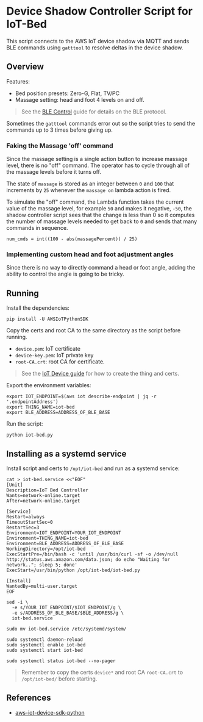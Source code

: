 # Device Shadow Controller Script for IoT-Bed

This script connects to the AWS IoT device shadow via MQTT and sends BLE commands using `gatttool` to resolve deltas in the device shadow.

## Overview

Features:

- Bed position presets: Zero-G, Flat, TV/PC
- Massage setting: head and foot 4 levels on and off.

> See the [BLE Control](../../docs/02_BLE_CONTROL.md) guide for details on the BLE protocol.

Sometimes the `gatttool` commands error out so the script tries to send the commands up to 3 times before giving up.

### Faking the Massage 'off' command

Since the massage setting is a single action button to increase massage level, there is no "off" command. The operator has to cycle through all of the massage levels before it turns off.

The state of `massage` is stored as an integer between `0` and `100` that increments by `25` whenever the `massage on` lambda action is fired.

To simulate the "off" command, the Lambda function takes the current value of the massage level, for example `50` and makes it negative, `-50`, the shadow controller script sees that the change is less than 0 so it computes the number of massage levels needed to get back to `0` and sends that many commands in sequence.

```
num_cmds = int((100 - abs(massagePercent)) / 25)
```

### Implementing custom head and foot adjustment angles

Since there is no way to directly command a head or foot angle, adding the ability to control the angle is going to be tricky.

## Running

Install the dependencies:

```
pip install -U AWSIoTPythonSDK
```

Copy the certs and root CA to the same directory as the script before running.

- `device.pem`: IoT certificate
- `device-key.pem`: IoT private key
- `root-CA.crt`: root CA for certificate.

> See the [IoT Device guide](../../docs/03_IOT_DEVICE.md) for how to create the thing and certs.

Export the environment variables:

```
export IOT_ENDPOINT=$(aws iot describe-endpoint | jq -r '.endpointAddress')
export THING_NAME=iot-bed
export BLE_ADDRESS=ADDRESS_OF_BLE_BASE
```

Run the script:

```
python iot-bed.py
```

## Installing as a systemd service

Install script and certs to `/opt/iot-bed` and run as a systemd service:

```
cat > iot-bed.service <<"EOF"
[Unit]
Description=IoT Bed Controller
Wants=network-online.target
After=network-online.target

[Service]
Restart=always
TimeoutStartSec=0
RestartSec=3
Environment=IOT_ENDPOINT=YOUR_IOT_ENDPOINT
Environment=THING_NAME=iot-bed
Environment=BLE_ADDRESS=ADDRESS_OF_BLE_BASE
WorkingDirectory=/opt/iot-bed
ExecStartPre=/bin/bash -c 'until /usr/bin/curl -sf -o /dev/null http://status.aws.amazon.com/data.json; do echo "Waiting for network.."; sleep 5; done'
ExecStart=/usr/bin/python /opt/iot-bed/iot-bed.py

[Install]
WantedBy=multi-user.target
EOF
```

```
sed -i \
  -e s/YOUR_IOT_ENDPOINT/$IOT_ENDPOINT/g \
  -e s/ADDRESS_OF_BLE_BASE/$BLE_ADDRESS/g \
  iot-bed.service
```

```
sudo mv iot-bed.service /etc/systemd/system/
```

```
sudo systemctl daemon-reload
sudo systemctl enable iot-bed
sudo systemctl start iot-bed
```

```
sudo systemctl status iot-bed --no-pager
```

> Remember to copy the certs `device*` and root CA `root-CA.crt` to `/opt/iot-bed/` before starting.

## References

- [aws-iot-device-sdk-python](https://github.com/aws/aws-iot-device-sdk-python)
